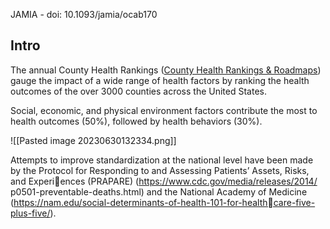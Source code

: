 JAMIA - doi: 10.1093/jamia/ocab170

## Intro 
The annual County Health Rankings ([County Health Rankings & Roadmaps](https://www.countyhealthrankings.org/)) gauge the impact of a wide range of health factors by ranking the health outcomes of the over 3000 counties across the United States.

Social, economic, and physical environment factors contribute the most to health outcomes (50%), followed by health behaviors (30%). 

![[Pasted image 20230630132334.png]]

Attempts to improve standardization at the national level have been made by the Protocol for Responding to and Assessing Patients’ Assets, Risks, and Experiences (PRAPARE) (https://www.cdc.gov/media/releases/2014/ p0501-preventable-deaths.html) and the National Academy of Medicine (https://nam.edu/social-determinants-of-health-101-for-healthcare-five-plus-five/).